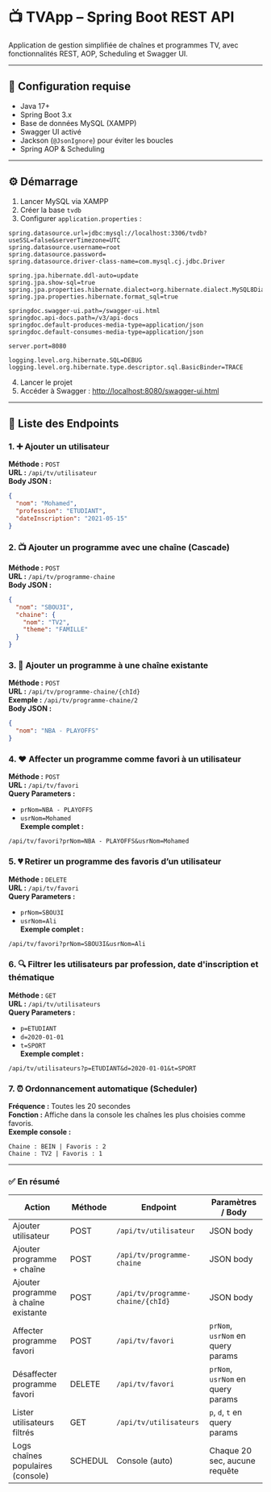 
# 📺 TVApp – Spring Boot REST API

Application de gestion simplifiée de chaînes et programmes TV, avec fonctionnalités REST, AOP, Scheduling et Swagger UI.

---

## 🔧 Configuration requise

- Java 17+
- Spring Boot 3.x
- Base de données MySQL (XAMPP)
- Swagger UI activé
- Jackson (`@JsonIgnore`) pour éviter les boucles
- Spring AOP & Scheduling

---

## ⚙️ Démarrage

1. Lancer MySQL via XAMPP
2. Créer la base `tvdb`
3. Configurer `application.properties` :

```properties
spring.datasource.url=jdbc:mysql://localhost:3306/tvdb?useSSL=false&serverTimezone=UTC
spring.datasource.username=root
spring.datasource.password=
spring.datasource.driver-class-name=com.mysql.cj.jdbc.Driver

spring.jpa.hibernate.ddl-auto=update
spring.jpa.show-sql=true
spring.jpa.properties.hibernate.dialect=org.hibernate.dialect.MySQL8Dialect
spring.jpa.properties.hibernate.format_sql=true

springdoc.swagger-ui.path=/swagger-ui.html
springdoc.api-docs.path=/v3/api-docs
springdoc.default-produces-media-type=application/json
springdoc.default-consumes-media-type=application/json

server.port=8080

logging.level.org.hibernate.SQL=DEBUG
logging.level.org.hibernate.type.descriptor.sql.BasicBinder=TRACE
```

4. Lancer le projet
5. Accéder à Swagger : [http://localhost:8080/swagger-ui.html](http://localhost:8080/swagger-ui.html)

---

## 🧪 Liste des Endpoints

### 1. ➕ Ajouter un utilisateur
**Méthode :** `POST`  
**URL :** `/api/tv/utilisateur`  
**Body JSON :**
```json
{
  "nom": "Mohamed",
  "profession": "ETUDIANT",
  "dateInscription": "2021-05-15"
}
```

### 2. 📺 Ajouter un programme avec une chaîne (Cascade)
**Méthode :** `POST`  
**URL :** `/api/tv/programme-chaine`  
**Body JSON :**
```json
{
  "nom": "SBOU3I",
  "chaine": {
    "nom": "TV2",
    "theme": "FAMILLE"
  }
}
```

### 3. 🔗 Ajouter un programme à une chaîne existante
**Méthode :** `POST`  
**URL :** `/api/tv/programme-chaine/{chId}`  
**Exemple :** `/api/tv/programme-chaine/2`  
**Body JSON :**
```json
{
  "nom": "NBA - PLAYOFFS"
}
```

### 4. ❤️ Affecter un programme comme favori à un utilisateur
**Méthode :** `POST`  
**URL :** `/api/tv/favori`  
**Query Parameters :**
- `prNom=NBA - PLAYOFFS`
- `usrNom=Mohamed`  
  **Exemple complet :**
```
/api/tv/favori?prNom=NBA - PLAYOFFS&usrNom=Mohamed
```

### 5. 💔 Retirer un programme des favoris d’un utilisateur
**Méthode :** `DELETE`  
**URL :** `/api/tv/favori`  
**Query Parameters :**
- `prNom=SBOU3I`
- `usrNom=Ali`  
  **Exemple complet :**
```
/api/tv/favori?prNom=SBOU3I&usrNom=Ali
```

### 6. 🔍 Filtrer les utilisateurs par profession, date d'inscription et thématique
**Méthode :** `GET`  
**URL :** `/api/tv/utilisateurs`  
**Query Parameters :**
- `p=ETUDIANT`
- `d=2020-01-01`
- `t=SPORT`  
  **Exemple complet :**
```
/api/tv/utilisateurs?p=ETUDIANT&d=2020-01-01&t=SPORT
```

### 7. ⏰ Ordonnancement automatique (Scheduler)
**Fréquence :** Toutes les 20 secondes  
**Fonction :** Affiche dans la console les chaînes les plus choisies comme favoris.  
**Exemple console :**
```
Chaine : BEIN | Favoris : 2
Chaine : TV2 | Favoris : 1
```

---

### ✅ En résumé

| Action                                | Méthode | Endpoint                                 | Paramètres / Body                        |
|---------------------------------------|---------|------------------------------------------|------------------------------------------|
| Ajouter utilisateur                   | POST    | `/api/tv/utilisateur`                    | JSON body                                 |
| Ajouter programme + chaîne            | POST    | `/api/tv/programme-chaine`               | JSON body                                 |
| Ajouter programme à chaîne existante  | POST    | `/api/tv/programme-chaine/{chId}`        | JSON body                                 |
| Affecter programme favori             | POST    | `/api/tv/favori`                         | `prNom`, `usrNom` en query params         |
| Désaffecter programme favori          | DELETE  | `/api/tv/favori`                         | `prNom`, `usrNom` en query params         |
| Lister utilisateurs filtrés           | GET     | `/api/tv/utilisateurs`                   | `p`, `d`, `t` en query params             |
| Logs chaînes populaires (console)     | SCHEDUL | Console (auto)                           | Chaque 20 sec, aucune requête             |
